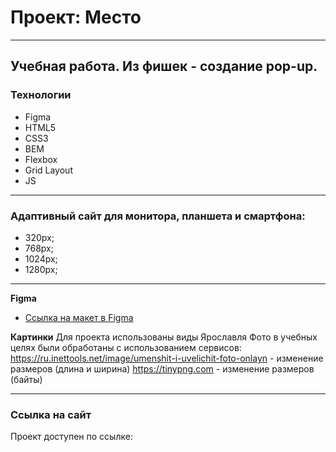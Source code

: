 # Проект: Место
-------
Учебная работа. Из фишек - создание pop-up.
-------

### Технологии
* Figma
* HTML5
* CSS3
* BEM
* Flexbox
* Grid Layout
* JS
-------
### Адаптивный сайт для монитора, планшета и смартфона:
* 320px;
* 768px;
* 1024px;
* 1280px;
-------

**Figma**
* [Ссылка на макет в Figma](https://www.figma.com/file/2cn9N9jSkmxD84oJik7xL7/JavaScript.-Sprint-4?node-id=0%3A1)

**Картинки**
Для проекта использованы виды Ярославля
Фото в учебных целях были обработаны с использованием сервисов:
https://ru.inettools.net/image/umenshit-i-uvelichit-foto-onlayn - изменение размеров (длина и ширина)
https://tinypng.com - изменение размеров (байты)

-------

### Ссылка на сайт
Проект доступен по ссылке: 

